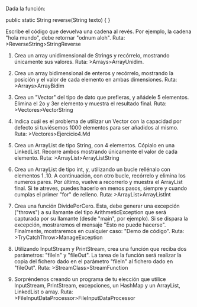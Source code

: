 
Dada la función:

public static String reverse(String texto) { }

Escribe el código que devuelva una cadena al revés. Por ejemplo, la cadena "hola mundo", debe retornar "odnum aloh". Ruta: >ReverseString>StringReverse

1. Crea un array unidimensional de Strings y recórrelo, mostrando únicamente sus valores. Ruta: >Arrays>ArrayUnidim.
    
2. Crea un array bidimensional de enteros y recórrelo, mostrando la posición y el valor de cada elemento en ambas dimensiones. Ruta: >Arrays>ArrayBidim

3. Crea un "Vector" del tipo de dato que prefieras, y añádele 5 elementos. Elimina el 2o y 3er elemento y muestra el resultado final. Ruta: >Vectores>VectorString

4. Indica cuál es el problema de utilizar un Vector con la capacidad por defecto si tuviésemos 1000 elementos para ser añadidos al mismo. Ruta: >Vectores>Ejercicio4.Md

5. Crea un ArrayList de tipo String, con 4 elementos. Cópialo en una LinkedList. Recorre ambos mostrando únicamente el valor de cada elemento. Ruta: >ArrayList>ArrayListString

6. Crea un ArrayList de tipo int, y, utilizando un bucle rellénalo con elementos 1..10. A continuación, con otro bucle, recórrelo y elimina los numeros pares. Por último, vuelve a recorrerlo y muestra el ArrayList final. Si te atreves, puedes hacerlo en menos pasos, siempre y cuando cumplas el primer "for" de relleno. Ruta: >ArrayList>ArrayListInt

7. Crea una función DividePorCero. Esta, debe generar una excepción ("throws") a su llamante del tipo ArithmeticException que será capturada por su llamante (desde "main", por ejemplo). Si se dispara la excepción, mostraremos el mensaje "Esto no puede hacerse". Finalmente, mostraremos en cualquier caso: "Demo de código". Ruta: >TryCatchThrow>ManageException

8. Utilizando InputStream y PrintStream, crea una función que reciba dos parámetros: "fileIn" y "fileOut". La tarea de la función será realizar la copia del fichero dado en el parámetro "fileIn" al fichero dado en "fileOut". Ruta: >StreamClass>StreamFunction

9. Sorpréndenos creando un programa de tu elección que utilice InputStream, PrintStream, excepciones, un HashMap y un ArrayList, LinkedList o array. Ruta: >FileInputDataProcessor>FileInputDataProcessor